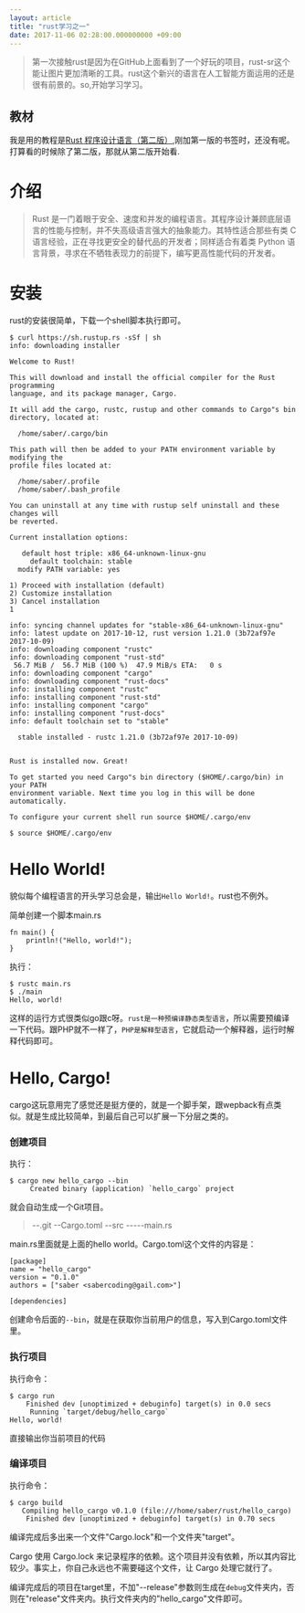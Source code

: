 ```yaml
---
layout: article
title: "rust学习之一"
date: 2017-11-06 02:28:00.000000000 +09:00
---
```


>第一次接触rust是因为在GitHub上面看到了一个好玩的项目，rust-sr这个能让图片更加清晰的工具。rust这个新兴的语言在人工智能方面运用的还是很有前景的。so,开始学习学习。

## 教材

我是用的教程是[Rust 程序设计语言（第二版）](https://kaisery.github.io/trpl-zh-cn/ch01-00-introduction.html),刚加第一版的书签时，还没有呢。打算看的时候除了第二版，那就从第二版开始看.

# 介绍

>Rust 是一门着眼于安全、速度和并发的编程语言。其程序设计兼顾底层语言的性能与控制，并不失高级语言强大的抽象能力。其特性适合那些有类 C 语言经验，正在寻找更安全的替代品的开发者；同样适合有着类 Python 语言背景，寻求在不牺牲表现力的前提下，编写更高性能代码的开发者。

# 安装

rust的安装很简单，下载一个shell脚本执行即可。
```
$ curl https://sh.rustup.rs -sSf | sh
info: downloading installer

Welcome to Rust!

This will download and install the official compiler for the Rust programming
language, and its package manager, Cargo.

It will add the cargo, rustc, rustup and other commands to Cargo"s bin
directory, located at:

  /home/saber/.cargo/bin

This path will then be added to your PATH environment variable by modifying the
profile files located at:

  /home/saber/.profile
  /home/saber/.bash_profile

You can uninstall at any time with rustup self uninstall and these changes will
be reverted.

Current installation options:

   default host triple: x86_64-unknown-linux-gnu
     default toolchain: stable
  modify PATH variable: yes

1) Proceed with installation (default)
2) Customize installation
3) Cancel installation
1

info: syncing channel updates for "stable-x86_64-unknown-linux-gnu"
info: latest update on 2017-10-12, rust version 1.21.0 (3b72af97e 2017-10-09)
info: downloading component "rustc"
info: downloading component "rust-std"
 56.7 MiB /  56.7 MiB (100 %)  47.9 MiB/s ETA:   0 s
info: downloading component "cargo"
info: downloading component "rust-docs"
info: installing component "rustc"
info: installing component "rust-std"
info: installing component "cargo"
info: installing component "rust-docs"
info: default toolchain set to "stable"

  stable installed - rustc 1.21.0 (3b72af97e 2017-10-09)


Rust is installed now. Great!

To get started you need Cargo"s bin directory ($HOME/.cargo/bin) in your PATH
environment variable. Next time you log in this will be done automatically.

To configure your current shell run source $HOME/.cargo/env

$ source $HOME/.cargo/env

```

# Hello World!

貌似每个编程语言的开头学习总会是，输出`Hello World!`。rust也不例外。

简单创建一个脚本main.rs
```
fn main() {
    println!("Hello, world!");
}
```

执行：
```
$ rustc main.rs
$ ./main
Hello, world!
```

这样的运行方式很类似go跟c呀。`rust是一种预编译静态类型语言`，所以需要预编译一下代码。跟PHP就不一样了，`PHP是解释型语言`，它就启动一个解释器，运行时解释代码即可。

# Hello, Cargo!

cargo这玩意用完了感觉还是挺方便的，就是一个脚手架，跟wepback有点类似。就是生成比较简单，到最后自己可以扩展一下分层之类的。

### 创建项目

执行：
```
$ cargo new hello_cargo --bin
     Created binary (application) `hello_cargo` project
```

就会自动生成一个Git项目。

> --.git
> --Cargo.toml
> --src
> -----main.rs

main.rs里面就是上面的hello world。Cargo.toml这个文件的内容是：

```
[package]
name = "hello_cargo"
version = "0.1.0"
authors = ["saber <sabercoding@gail.com>"]

[dependencies]
```

创建命令后面的`--bin`，就是在获取你当前用户的信息，写入到Cargo.toml文件里。
### 执行项目

执行命令：
```
$ cargo run
    Finished dev [unoptimized + debuginfo] target(s) in 0.0 secs
     Running `target/debug/hello_cargo`
Hello, world!
```

直接输出你当前项目的代码

### 编译项目

执行命令：
```
$ cargo build
   Compiling hello_cargo v0.1.0 (file:///home/saber/rust/hello_cargo)
    Finished dev [unoptimized + debuginfo] target(s) in 0.70 secs
```

编译完成后多出来一个文件"Cargo.lock"和一个文件夹"target"。

Cargo 使用 Cargo.lock 来记录程序的依赖。这个项目并没有依赖，所以其内容比较少。事实上，你自己永远也不需要碰这个文件，让 Cargo 处理它就行了。

编译完成后的项目在target里，不加"--release"参数则生成在`debug`文件夹内，否则在"release"文件夹内。执行文件夹内的"hello_cargo"文件即可。
